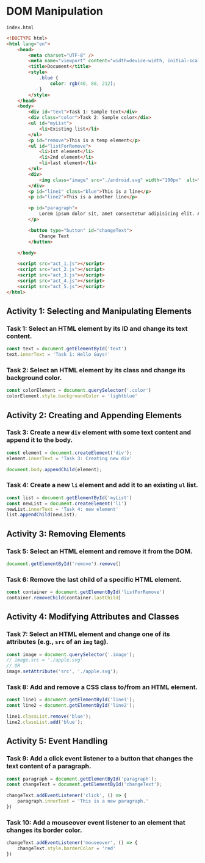 # DOM Manipulation

`index.html`
```html
<!DOCTYPE html>
<html lang="en">
    <head>
        <meta charset="UTF-8" />
        <meta name="viewport" content="width=device-width, initial-scale=1.0" />
        <title>Document</title>
        <style>
            .blue {
                color: rgb(40, 88, 212);
            }
        </style>
    </head>
    <body>
        <div id="text">Task 1: Sample text</div>
        <div class="color">Task 2: Sample color</div>
        <ul id="myList">
            <li>Existing list</li>
        </ul>
        <p id="remove">This is a temp element</p>
        <ul id="listForRemove">
            <li>1st element</li>
            <li>2nd element</li>
            <li>last element</li>
        </ul>
        <div>
            <img class="image" src="./android.svg" width="100px"  alt="">
        </div>
        <p id="line1" class="blue">This is a line</p>
        <p id="line2">This is a another line</p>

        <p id="paragraph">
            Lorem ipsum dolor sit, amet consectetur adipisicing elit. Aperiam, cum!
        </p>

        <button type="button" id="changeText">
            Change Text
        </button>

    </body>

    <script src="act_1.js"></script>
    <script src="act_2.js"></script>
    <script src="act_3.js"></script>
    <script src="act_4.js"></script>
    <script src="act_5.js"></script>
</html>
```

## Activity 1: Selecting and Manipulating Elements

### Task 1: Select an HTML element by its ID and change its text content. 

```js
const text = document.getElementById('text')
text.innerText = 'Task 1: Hello Guys!'
```

### Task 2: Select an HTML element by its class and change its background color.

```js
const colorElement = document.querySelector('.color')
colorElement.style.backgroundColor = 'lightblue'
```

## Activity 2: Creating and Appending Elements

### Task 3: Create a new `div` element with some text content and append it to the body.

```js
const element = document.createElement('div');
element.innerText = 'Task 3: Creating new div'

document.body.appendChild(element);
```

### Task 4: Create a new `li` element and add it to an existing `ul` list.

```js
const list = document.getElementById('myList')
const newList = document.createElement('li')
newList.innerText = 'Task 4: new element'
list.appendChild(newList);
```

## Activity 3: Removing Elements

### Task 5: Select an HTML element and remove it from the DOM.

```js
document.getElementById('remove').remove()
```

### Task 6: Remove the last child of a specific HTML element.

```js
const container = document.getElementById('listForRemove')
container.removeChild(container.lastChild)
```

## Activity 4: Modifying Attributes and Classes

### Task 7: Select an HTML element and change one of its attributes (e.g., `src` of an `img` tag).

```js
const image = document.querySelector('.image');
// image.src = './apple.svg'    
// OR
image.setAttribute('src', './apple.svg');
```

### Task 8: Add and remove a CSS class to/from an HTML element.

```js
const line1 = document.getElementById('line1');
const line2 = document.getElementById('line2');

line1.classList.remove('blue');
line2.classList.add('blue');
```

## Activity 5: Event Handling

### Task 9: Add a click event listener to a button that changes the text content of a paragraph. 

```js
const paragraph = document.getElementById('paragraph');
const changeText = document.getElementById('changeText');

changeText.addEventListener('click', () => {
    paragraph.innerText = 'This is a new paragraph.'
})
```

### Task 10: Add a mouseover event listener to an element that changes its border color.

```js
changeText.addEventListener('mouseover', () => {
    changeText.style.borderColor = 'red'
})
```
